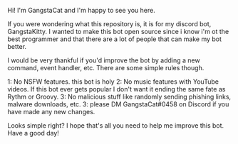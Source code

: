 Hi! I'm GangstaCat and I'm happy to see you here.

If you were wondering what this repository is, it is for my discord bot, GangstaKitty.
I wanted to make this bot open source since i know i'm ot the best programmer and that there are a lot of people that can make my bot better.

I would be very thankful if you'd improve the bot by adding a new command, event handler, etc. There are some simple rules though.

1: No NSFW features. this bot is holy
2: No music features with YouTube videos. If this bot ever gets popular I don't want it ending the same fate as Rythm or Groovy.
3: No malicious stuff like randomly sending phishing links, malware downloads, etc.
3: please DM GangstaCat#0458 on Discord if you have made any new changes.

Looks simple right? I hope that's all you need to help me improve this bot. Have a good day!
